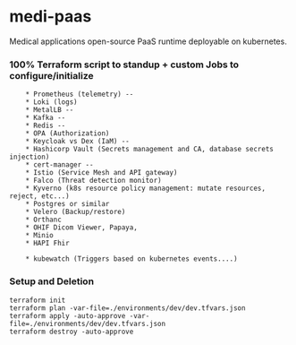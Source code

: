 # medi-paas
Medical applications open-source PaaS runtime deployable on kubernetes.

### 100% Terraform script to standup + custom Jobs to configure/initialize 
```
    * Prometheus (telemetry) --
    * Loki (logs)
    * MetalLB --
    * Kafka --
    * Redis --
    * OPA (Authorization)
    * Keycloak vs Dex (IaM) --
    * Hashicorp Vault (Secrets management and CA, database secrets injection)
    * cert-manager --
    * Istio (Service Mesh and API gateway)
    * Falco (Threat detection monitor)
    * Kyverno (k8s resource policy management: mutate resources, reject, etc...)
    * Postgres or similar
    * Velero (Backup/restore)
    * Orthanc
    * OHIF Dicom Viewer, Papaya, 
    * Minio
    * HAPI Fhir

    * kubewatch (Triggers based on kubernetes events....)
```

### Setup and Deletion
```
terraform init
terraform plan -var-file=./environments/dev/dev.tfvars.json
terraform apply -auto-approve -var-file=./environments/dev/dev.tfvars.json
terraform destroy -auto-approve
```

